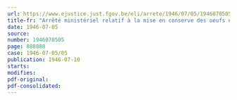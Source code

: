```yaml
---
url: https://www.ejustice.just.fgov.be/eli/arrete/1946/07/05/1946070505/justel
title-fr: "Arrêté ministériel relatif à la mise en conserve des oeufs et à la détention des oeufs conserves"
date: 1946-07-05
source:
number: 1946070505
page: 888888
case: 1946-07-05/05
publication: 1946-07-10
starts:
modifies:
pdf-original:
pdf-consolidated:
---
```


